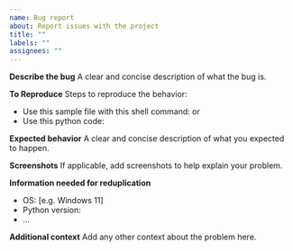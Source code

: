 ```yaml
---
name: Bug report
about: Report issues with the project
title: ""
labels: ""
assignees: ""
---
```


**Describe the bug**
A clear and concise description of what the bug is.

**To Reproduce**
Steps to reproduce the behavior:

- Use this sample file with this shell command: or
- Use this python code:

**Expected behavior**
A clear and concise description of what you expected to happen.

**Screenshots**
If applicable, add screenshots to help explain your problem.

**Information needed for reduplication**

- OS: [e.g. Windows 11]
- Python version:
- ...

**Additional context**
Add any other context about the problem here.
